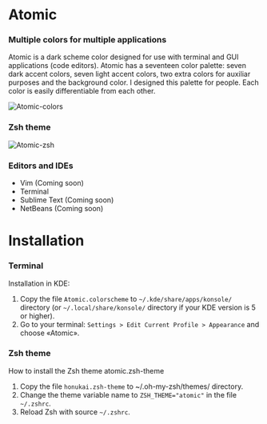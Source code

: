 # Atomic
### Multiple colors for multiple applications

Atomic is a dark scheme color designed for use with terminal and GUI applications (code editors). Atomic has a seventeen color palette: seven dark accent colors, seven light accent colors, two extra colors for auxiliar purposes and the background color. I designed this palette for people. Each color is easily differentiable from each other.

![Atomic-colors](https://github.com/gerardbm/Atomic/blob/master/img/atomic-colors.png)
### Zsh theme

![Atomic-zsh](https://github.com/gerardbm/Atomic/blob/master/img/prompt-zsh.png)

### Editors and IDEs

- Vim (Coming soon)
- Terminal
- Sublime Text (Coming soon)
- NetBeans (Coming soon)

# Installation
### Terminal
Installation in KDE:

1. Copy the file `Atomic.colorscheme` to `~/.kde/share/apps/konsole/` directory (or `~/.local/share/konsole/` directory if your KDE version is 5 or higher).
2. Go to your terminal: `Settings > Edit Current Profile > Appearance` and choose «Atomic».

### Zsh theme
How to install the Zsh theme atomic.zsh-theme

1. Copy the file `honukai.zsh-theme` to ~/.oh-my-zsh/themes/ directory.
2. Change the theme variable name to `ZSH_THEME="atomic"` in the file `~/.zshrc`.
3. Reload Zsh with source `~/.zshrc`.
